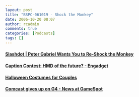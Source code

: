 ```yaml
---
layout: post
title: "BSPC-061019 - Shock the Monkey"
date: 2006-10-20 08:07
author: rcadmin
comments: true
categories: [Podcasts]
tags: []
---
```

<h4 class="desc"><a rel="nofollow" href="http://slashdot.org/article.pl?sid=06/10/19/0153200&from=rss">Slashdot | Peter Gabriel Wants You to Re-Shock the Monkey</a></h4>
<h4 class="desc"><a rel="nofollow" href="http://www.engadget.com/2006/10/16/caption-contest-hmd-of-the-future/">Caption Contest: HMD of the future? - Engadget</a></h4>
<h4 class="desc"><a rel="nofollow" href="http://honeymoons.about.com/od/specialoccasions/tp/halloweencouple.htm">Halloween Costumes for Couples</a></h4>
<h4 class="desc"><a rel="nofollow" href="http://www.gamespot.com/news/6159802.html?part=rss&tag=gs_news&subj=6159802">Comcast gives up on G4 - News at GameSpot</a></h4>
